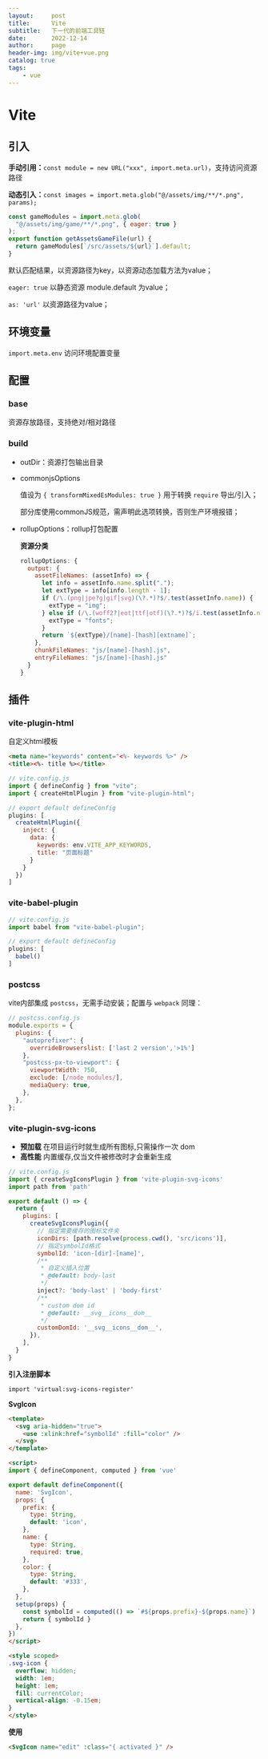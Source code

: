 ```yaml
---
layout:     post
title:      Vite
subtitle:   下一代的前端工具链
date:       2022-12-14
author:     page
header-img: img/vite+vue.png
catalog: true
tags:
    - vue
---
```


# Vite

## 引入

**手动引用：**`const module = new URL("xxx", import.meta.url)`，支持访问资源路径

**动态引入：**`const images = import.meta.glob("@/assets/img/**/*.png", params);`

```js
const gameModules = import.meta.glob(
  "@/assets/img/game/**/*.png", { eager: true }
);
export function getAssetsGameFile(url) {
  return gameModules[`/src/assets/${url}`].default;
}
```

默认匹配结果，以资源路径为key，以资源动态加载方法为value；

`eager: true` 以静态资源 module.default 为value；

`as: 'url'` 以资源路径为value；

## 环境变量

`import.meta.env` 访问环境配置变量

## 配置

### base

资源存放路径，支持绝对/相对路径

### build

- outDir：资源打包输出目录

- commonjsOptions
  
  值设为 `{ transformMixedEsModules: true }` 用于转换 `require` 导出/引入；
  
  部分库使用commonJS规范，需声明此选项转换，否则生产环境报错；

- rollupOptions：rollup打包配置
  
  **资源分类**
  
  ```js
  rollupOptions: {
    output: {
      assetFileNames: (assetInfo) => {
        let info = assetInfo.name.split(".");
        let extType = info[info.length - 1];
        if (/\.(png|jpe?g|gif|svg)(\?.*)?$/.test(assetInfo.name)) {
          extType = "img";
        } else if (/\.(woff2?|eot|ttf|otf)(\?.*)?$/i.test(assetInfo.name)) {
          extType = "fonts";
        }
        return `${extType}/[name]-[hash][extname]`;
      },
      chunkFileNames: "js/[name]-[hash].js",
      entryFileNames: "js/[name]-[hash].js"
    }
  }
  ```

## 插件

### vite-plugin-html

自定义html模板

```html
<meta name="keywords" content="<%- keywords %>" />
<title><%- title %></title>
```

```js
// vite.config.js
import { defineConfig } from "vite";
import { createHtmlPlugin } from "vite-plugin-html";

// export default defineConfig
plugins: [
  createHtmlPlugin({
    inject: {
      data: { 
        keywords: env.VITE_APP_KEYWORDS,
        title: "页面标题"
      }
    }
  })
]
```

### vite-babel-plugin

```js
// vite.config.js
import babel from "vite-babel-plugin";

// export default defineConfig
plugins: [
  babel()
]
```

### postcss

vite内部集成 `postcss`，无需手动安装；配置与 `webpack` 同理：

```js
// postcss.config.js
module.exports = {
  plugins: {
    "autoprefixer": {
      overrideBrowserslist: ['last 2 version','>1%']
    },
    "postcss-px-to-viewport": {
      viewportWidth: 750,
      exclude: [/node_modules/],
      mediaQuery: true,
    },
  },
};
```

### vite-plugin-svg-icons

- **预加载** 在项目运行时就生成所有图标,只需操作一次 dom
- **高性能** 内置缓存,仅当文件被修改时才会重新生成

```js
// vite.config.js
import { createSvgIconsPlugin } from 'vite-plugin-svg-icons'
import path from 'path'

export default () => {
  return {
    plugins: [
      createSvgIconsPlugin({
        // 指定需要缓存的图标文件夹
        iconDirs: [path.resolve(process.cwd(), 'src/icons')],
        // 指定symbolId格式
        symbolId: 'icon-[dir]-[name]',
        /**
         * 自定义插入位置
         * @default: body-last
         */
        inject?: 'body-last' | 'body-first'
        /**
         * custom dom id
         * @default: __svg__icons__dom__
         */
        customDomId: '__svg__icons__dom__',
      }),
    ],
  }
}
```

**引入注册脚本**

```
import 'virtual:svg-icons-register'
```

**SvgIcon**

```html
<template>
  <svg aria-hidden="true">
    <use :xlink:href="symbolId" :fill="color" />
  </svg>
</template>

<script>
import { defineComponent, computed } from 'vue'

export default defineComponent({
  name: 'SvgIcon',
  props: {
    prefix: {
      type: String,
      default: 'icon',
    },
    name: {
      type: String,
      required: true,
    },
    color: {
      type: String,
      default: '#333',
    },
  },
  setup(props) {
    const symbolId = computed(() => `#${props.prefix}-${props.name}`)
    return { symbolId }
  },
})
</script>

<style scoped>
.svg-icon {
  overflow: hidden;
  width: 1em;
  height: 1em;
  fill: currentColor;
  vertical-align: -0.15em;
}
</style>
```

**使用**

```html
<SvgIcon name="edit" :class="{ activated }" />
```
